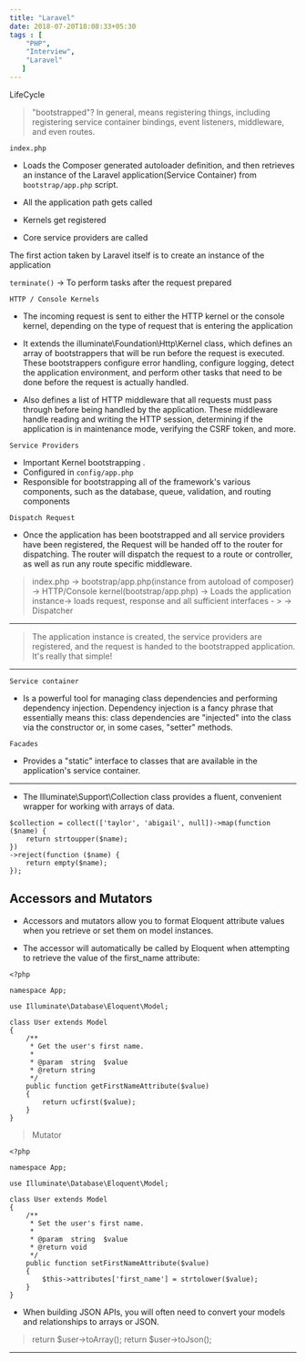 ```yaml
---
title: "Laravel"
date: 2018-07-20T18:08:33+05:30
tags : [
    "PHP",
    "Interview",
    "Laravel"
   ]
---
```

LifeCycle

> "bootstrapped"? In general, means registering things, including registering service container bindings, event listeners, middleware, and even routes.

 

`index.php`

- Loads the Composer generated autoloader definition, and then retrieves an instance of the Laravel application(Service Container) from `bootstrap/app.php` script.

 - All the application path gets called
 - Kernels get registered
 - Core service providers are called

 The first action taken by Laravel itself is to create an instance of the application 

 `terminate()` -> To perform tasks after the request prepared

`HTTP / Console Kernels`

- The incoming request is sent to either the HTTP kernel or the console kernel, depending on the type of request that is entering the application

- It extends the illuminate\Foundation\Http\Kernel class, which defines an array of bootstrappers that will be run before the request is executed. These bootstrappers configure error handling, configure logging, detect the application environment, and perform other tasks that need to be done before the request is actually handled.

- Also defines a list of HTTP middleware that all requests must pass through before being handled by the application. These middleware handle reading and writing the HTTP session, determining if the application is in maintenance mode, verifying the CSRF token, and more.


`Service Providers`

- Important Kernel bootstrapping .
- Configured in `config/app.php`
- Responsible for bootstrapping all of the framework's various components, such as the database, queue, validation, and routing components

`Dispatch Request`

- Once the application has been bootstrapped and all service providers have been registered, the  Request will be handed off to the router for dispatching. The router will dispatch the request to a route or controller, as well as run any route specific middleware.

> index.php -> bootstrap/app.php(instance from autoload of composer) -> HTTP/Console kernel(bootstrap/app.php) -> Loads the application instance-> loads request, response and all sufficient interfaces - > -> Dispatcher
---

 > The application instance is created, the service providers are registered, and the request is handed to the bootstrapped application. It's really that simple!

-------

`Service container`
 -  Is a powerful tool for managing class dependencies and performing dependency injection. Dependency injection is a fancy phrase that essentially means this: class dependencies are "injected" into the class via the constructor or, in some cases, "setter" methods.


`Facades` 
- Provides a "static" interface to classes that are available in the application's service container. 

----
- The Illuminate\Support\Collection class provides a fluent, convenient wrapper for working with arrays of data. 
```
$collection = collect(['taylor', 'abigail', null])->map(function ($name) {
    return strtoupper($name);
})
->reject(function ($name) {
    return empty($name);
});
```



## Accessors and Mutators
- Accessors and mutators allow you to format Eloquent attribute values when you retrieve or set them on model instances.

- The accessor will automatically be called by Eloquent when attempting to retrieve the value of the first_name attribute:
```
<?php

namespace App;

use Illuminate\Database\Eloquent\Model;

class User extends Model
{
    /**
     * Get the user's first name.
     *
     * @param  string  $value
     * @return string
     */
    public function getFirstNameAttribute($value)
    {
        return ucfirst($value);
    }
}
```

> Mutator
```
<?php

namespace App;

use Illuminate\Database\Eloquent\Model;

class User extends Model
{
    /**
     * Set the user's first name.
     *
     * @param  string  $value
     * @return void
     */
    public function setFirstNameAttribute($value)
    {
        $this->attributes['first_name'] = strtolower($value);
    }
}

```
- When building JSON APIs, you will often need to convert your models and relationships to arrays or JSON. 
> return $user->toArray();
> return $user->toJson();

---
